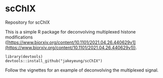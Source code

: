 # scChIX
Repository for scChIX

This is a simple R package for deconvolving multiplexed histone modifications ([https://www.biorxiv.org/content/10.1101/2021.04.26.440629v1](https://www.biorxiv.org/content/10.1101/2021.04.26.440629v1)). 

```
library(devtools)
devtools::install_github("jakeyeung/scChIX")
```

Follow the vignettes for an example of deconvolving the multiplexed signal. 

